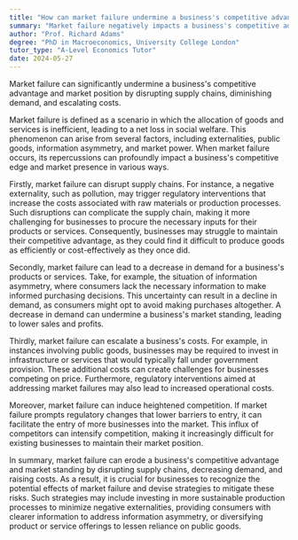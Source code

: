 ```yaml
---
title: "How can market failure undermine a business's competitive advantage and market standing?"
summary: "Market failure negatively impacts a business's competitive advantage and market position by disrupting supply chains, decreasing demand, and raising costs."
author: "Prof. Richard Adams"
degree: "PhD in Macroeconomics, University College London"
tutor_type: "A-Level Economics Tutor"
date: 2024-05-27
---
```


Market failure can significantly undermine a business's competitive advantage and market position by disrupting supply chains, diminishing demand, and escalating costs.

Market failure is defined as a scenario in which the allocation of goods and services is inefficient, leading to a net loss in social welfare. This phenomenon can arise from several factors, including externalities, public goods, information asymmetry, and market power. When market failure occurs, its repercussions can profoundly impact a business's competitive edge and market presence in various ways.

Firstly, market failure can disrupt supply chains. For instance, a negative externality, such as pollution, may trigger regulatory interventions that increase the costs associated with raw materials or production processes. Such disruptions can complicate the supply chain, making it more challenging for businesses to procure the necessary inputs for their products or services. Consequently, businesses may struggle to maintain their competitive advantage, as they could find it difficult to produce goods as efficiently or cost-effectively as they once did.

Secondly, market failure can lead to a decrease in demand for a business's products or services. Take, for example, the situation of information asymmetry, where consumers lack the necessary information to make informed purchasing decisions. This uncertainty can result in a decline in demand, as consumers might opt to avoid making purchases altogether. A decrease in demand can undermine a business's market standing, leading to lower sales and profits.

Thirdly, market failure can escalate a business's costs. For example, in instances involving public goods, businesses may be required to invest in infrastructure or services that would typically fall under government provision. These additional costs can create challenges for businesses competing on price. Furthermore, regulatory interventions aimed at addressing market failures may also lead to increased operational costs.

Moreover, market failure can induce heightened competition. If market failure prompts regulatory changes that lower barriers to entry, it can facilitate the entry of more businesses into the market. This influx of competitors can intensify competition, making it increasingly difficult for existing businesses to maintain their market position.

In summary, market failure can erode a business's competitive advantage and market standing by disrupting supply chains, decreasing demand, and raising costs. As a result, it is crucial for businesses to recognize the potential effects of market failure and devise strategies to mitigate these risks. Such strategies may include investing in more sustainable production processes to minimize negative externalities, providing consumers with clearer information to address information asymmetry, or diversifying product or service offerings to lessen reliance on public goods.
    